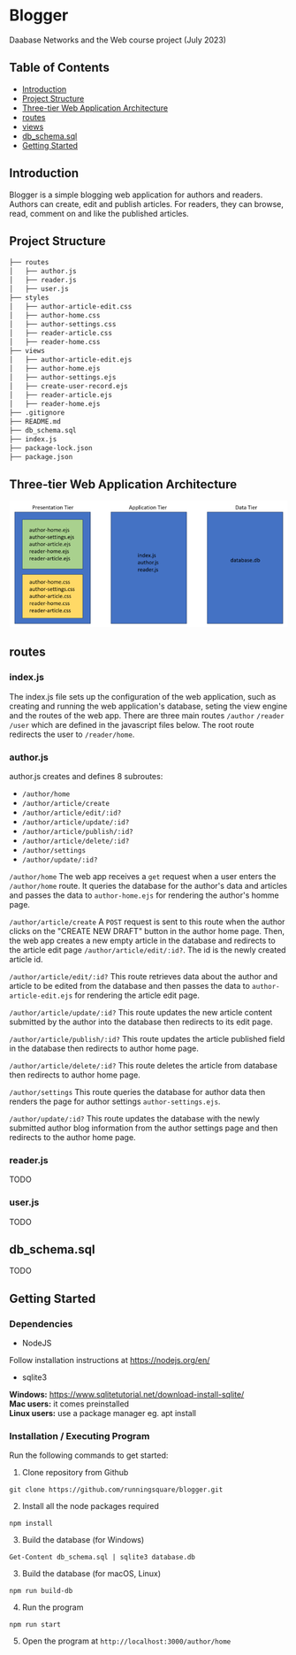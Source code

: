# Blogger
Daabase Networks and the Web course project (July 2023)

## Table of Contents
- [Introduction](#introduction)
- [Project Structure](#project-structure)
- [Three-tier Web Application Architecture](#three-tier-web-application-architecture)
- [routes](#routes)
- [views](#views)
- [db_schema.sql](#db_schemasql)
- [Getting Started](#getting-started)

## Introduction
Blogger is a simple blogging web application for authors and readers. Authors can create, edit and publish articles. For readers, they can browse, read, comment on and like the published articles.

## Project Structure
```
├── routes
│   ├── author.js
│   ├── reader.js
│   ├── user.js
├── styles
│   ├── author-article-edit.css
│   ├── author-home.css
│   ├── author-settings.css
│   ├── reader-article.css
│   ├── reader-home.css
├── views
│   ├── author-article-edit.ejs
│   ├── author-home.ejs
│   ├── author-settings.ejs
│   ├── create-user-record.ejs
│   ├── reader-article.ejs
│   ├── reader-home.ejs
├── .gitignore
├── README.md
├── db_schema.sql
├── index.js
├── package-lock.json
├── package.json
```

## Three-tier Web Application Architecture
![alt text](three-tier-web-application-architecture.png)

## routes
### index.js
The index.js file sets up the configuration of the web application, such as creating and running the web application's database, seting the view engine and the routes of the web app. There are three main routes ```/author``` ```/reader``` ```/user``` which are defined in the javascript files below. The root route redirects the user to ```/reader/home```.

### author.js
author.js creates and defines 8 subroutes:
- ```/author/home```
- ```/author/article/create```
- ```/author/article/edit/:id?```
- ```/author/article/update/:id?```
- ```/author/article/publish/:id?```
- ```/author/article/delete/:id?```
- ```/author/settings```
- ```/author/update/:id?```

```/author/home```
The web app receives a ```get``` request when a user enters the ```/author/home``` route. It queries the database for the author's data and articles and passes the data to ```author-home.ejs``` for rendering the author's homme page.

```/author/article/create```
A ```POST``` request is sent to this route when the author clicks on the "CREATE NEW DRAFT" button in the author home page. Then, the web app creates a new empty article in the database and redirects to the article edit page ```/author/article/edit/:id?```. The id is the newly created article id.

```/author/article/edit/:id?```
This route retrieves data about the author and article to be edited from the database and then passes the data to ```author-article-edit.ejs``` for rendering the article edit page.

```/author/article/update/:id?```
This route updates the new article content submitted by the author into the database then redirects to its edit page.

```/author/article/publish/:id?```
This route updates the article published field in the database then redirects to author home page.

```/author/article/delete/:id?```
This route deletes the article from database then redirects to author home page.

```/author/settings```
This route queries the database for author data then renders the page for author settings ```author-settings.ejs```.

```/author/update/:id?```
This route updates the database with the newly submitted author blog information from the author settings page and then redirects to the author home page.

### reader.js
TODO

### user.js
TODO

## db_schema.sql
TODO

## Getting Started
### Dependencies
- NodeJS

Follow installation instructions at https://nodejs.org/en/
- sqlite3

<b>Windows:</b> https://www.sqlitetutorial.net/download-install-sqlite/
<br>
<b>Mac users:</b> it comes preinstalled
<br>
<b>Linux users:</b> use a package manager eg. apt install

### Installation / Executing Program
Run the following commands to get started:
1. Clone repository from Github
```
git clone https://github.com/runningsquare/blogger.git
```
2. Install all the node packages required
```
npm install
```
3. Build the database (for Windows)
```
Get-Content db_schema.sql | sqlite3 database.db
```
3. Build the database (for macOS, Linux)
```
npm run build-db
```
4. Run the program
```
npm run start
```
5. Open the program at ```http://localhost:3000/author/home```